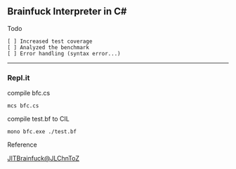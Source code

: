 ## Brainfuck Interpreter in C#
	
Todo

	[ ] Increased test coverage
  	[ ] Analyzed the benchmark
 	[ ] Error handling (syntax error...)
	
--- 


### Repl.it

compile bfc.cs
```
mcs bfc.cs

```

compile test.bf to CIL
```
mono bfc.exe ./test.bf

```


Reference

[JITBrainfuck@JLChnToZ](https://github.com/JLChnToZ/JITBrainfuck)
